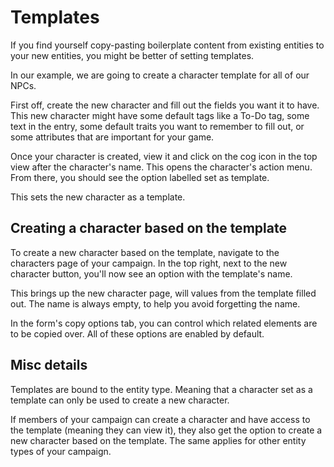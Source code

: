 # Templates


If you find yourself copy-pasting boilerplate content from existing entities to your new entities, you might be better of setting templates.

In our example, we are going to create a character template for all of our NPCs.

First off, create the new character and fill out the fields you want it to have. This new character might have some default tags like a To-Do tag, some text in the entry, some default traits you want to remember to fill out, or some attributes that are important for your game.

Once your character is created, view it and click on the cog icon in the top view after the character's name. This opens the character's action menu. From there, you should see the option labelled set as template.

This sets the new character as a template.

## Creating a character based on the template

To create a new character based on the template, navigate to the characters page of your campaign. In the top right, next to the new character button, you'll now see an option with the template's name.

This brings up the new character page, will values from the template filled out. The name is always empty, to help you avoid forgetting the name.

In the form's copy options tab, you can control which related elements are to be copied over. All of these options are enabled by default.


## Misc details

Templates are bound to the entity type. Meaning that a character set as a template can only be used to create a new character.

If members of your campaign can create a character and have access to the template (meaning they can view it), they also get the option to create a new character based on the template. The same applies for other entity types of your campaign.
